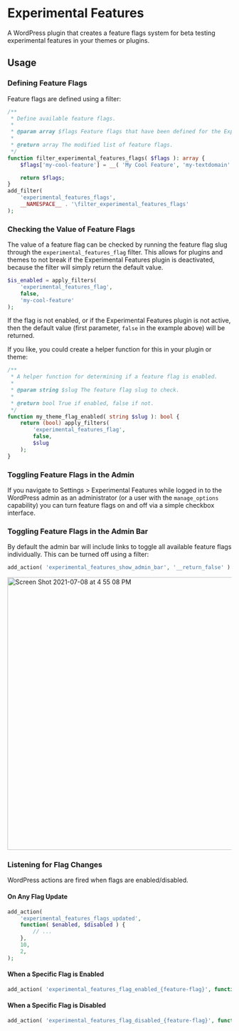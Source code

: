 # Experimental Features
A WordPress plugin that creates a feature flags system for beta testing
experimental features in your themes or plugins.

## Usage

### Defining Feature Flags

Feature flags are defined using a filter:

```php
/**
 * Define available feature flags.
 *
 * @param array $flags Feature flags that have been defined for the Experimental Features plugin.
 *
 * @return array The modified list of feature flags.
 */
function filter_experimental_features_flags( $flags ): array {
	$flags['my-cool-feature'] = __( 'My Cool Feature', 'my-textdomain' );

	return $flags;
}
add_filter(
	'experimental_features_flags',
	__NAMESPACE__ . '\filter_experimental_features_flags'
);
```

### Checking the Value of Feature Flags

The value of a feature flag can be checked by running the feature flag slug
through the `experimental_features_flag` filter. This allows for plugins and
themes to not break if the Experimental Features plugin is deactivated,
because the filter will simply return the default value.

```php
$is_enabled = apply_filters(
	'experimental_features_flag',
	false,
	'my-cool-feature'
);
```

If the flag is not enabled, or if the Experimental Features plugin is not
active, then the default value (first parameter, `false` in the example above)
will be returned.

If you like, you could create a helper function for this in your plugin or
theme:

```php
/**
 * A helper function for determining if a feature flag is enabled.
 *
 * @param string $slug The feature flag slug to check.
 *
 * @return bool True if enabled, false if not.
 */
function my_theme_flag_enabled( string $slug ): bool {
	return (bool) apply_filters(
		'experimental_features_flag',
		false,
		$slug
	);
}
```

### Toggling Feature Flags in the Admin

If you navigate to Settings > Experimental Features while logged in to the
WordPress admin as an administrator (or a user with the `manage_options`
capability) you can turn feature flags on and off via a simple checkbox
interface.

### Toggling Feature Flags in the Admin Bar

By default the admin bar will include links to toggle all available feature flags individually. This can be turned off using a filter:

```php
add_action( 'experimental_features_show_admin_bar', '__return_false' )
```

<img width="612" alt="Screen Shot 2021-07-08 at 4 55 08 PM" src="https://user-images.githubusercontent.com/346399/124989614-4b73a980-e00d-11eb-9e67-e1d4e46f4778.png">

### Listening for Flag Changes

WordPress actions are fired when flags are enabled/disabled.

#### On Any Flag Update

```php
add_action(
	'experimental_features_flags_updated',
	function( $enabled, $disabled ) {
		// ...
	},
	10,
	2,
);
```

#### When a Specific Flag is Enabled

```php
add_action( 'experimental_features_flag_enabled_{feature-flag}', function() { ... } );
```

#### When a Specific Flag is Disabled

```php
add_action( 'experimental_features_flag_disabled_{feature-flag}', function() { ... } );
```
